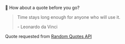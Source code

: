 📣 How about a quote before you go?

> Time stays long enough for anyone who will use it.
>
> <p>- Leonardo da Vinci</p>

Quote requested from [Random Quotes API](https://github.com/lukePeavey/quotable)
